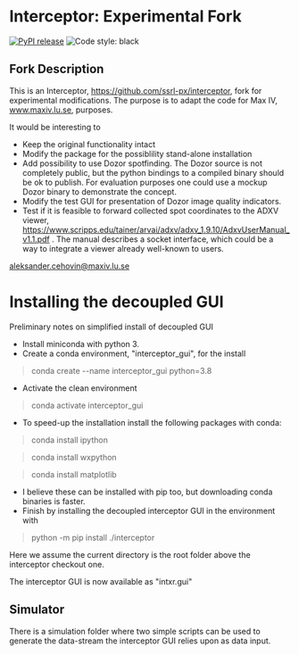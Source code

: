 # Interceptor: Experimental Fork

[![PyPI release](https://img.shields.io/pypi/v/intxr.svg)](https://pypi.org/project/intxr/)
![Code style: black](https://img.shields.io/badge/code%20style-black-000000.svg)


## Fork Description

This is an Interceptor,  https://github.com/ssrl-px/interceptor,  fork for experimental modifications. The purpose is to adapt the code for Max IV,  www.maxiv.lu.se, purposes. 

It would be interesting to

- Keep the original functionality intact
- Modify the package for the possiblility  stand-alone installation
- Add possibility to use Dozor spotfinding. The Dozor source is not completely public, but the python bindings to a compiled binary should be ok to publish. For evaluation purposes one could use a mockup Dozor binary to demonstrate the concept. 
- Modify the test GUI for presentation of Dozor image quality indicators. 
- Test if it is feasible to forward collected spot coordinates to the ADXV viewer, https://www.scripps.edu/tainer/arvai/adxv/adxv_1.9.10/AdxvUserManual_v1.1.pdf . The manual describes a socket interface, which could be a way to integrate a viewer already well-known to users.

aleksander.cehovin@maxiv.lu.se


# Installing the decoupled GUI

Preliminary notes on simplified install of decoupled GUI

- Install miniconda with python 3.
- Create a conda environment, "interceptor_gui", for the install
> conda create --name interceptor_gui python=3.8
- Activate the clean environment
> conda activate interceptor_gui
- To speed-up the installation install the following packages with conda:
> conda install ipython

> conda install wxpython

> conda install matplotlib

- I believe these can be installed with pip too, but downloading conda binaries is faster.
- Finish by installing the decoupled interceptor GUI in the environment with

> python -m pip install ./interceptor

Here we assume the current directory is the root folder above the interceptor checkout one.

The interceptor GUI is now available as "intxr.gui"


## Simulator

There is a simulation folder where two simple scripts can be used to generate the data-stream
the interceptor GUI relies upon as data input.

